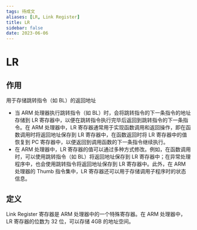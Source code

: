 ```yaml
---
tags: 待成文
aliases: [LR, Link Register]
title: LR
sidebar: false
date: 2023-06-06
---
```

# LR

## 作用

用于存储跳转指令（如 BL）的返回地址
- 当 ARM 处理器执行跳转指令（如 BL）时，会将跳转指令的下一条指令的地址存储到 LR 寄存器中，以便在跳转指令执行完毕后返回到跳转指令的下一条指令。在 ARM 处理器中，LR 寄存器通常用于实现函数调用和返回操作，即在函数调用时将返回地址保存到 LR 寄存器中，在函数返回时将 LR 寄存器中的值恢复到 PC 寄存器中，以便返回到调用函数的下一条指令继续执行。
- 在 ARM 处理器中，LR 寄存器的值可以通过多种方式修改。例如，在函数调用时，可以使用跳转指令（如 BL）将返回地址保存到 LR 寄存器中；在异常处理程序中，也会使用跳转指令将返回地址保存到 LR 寄存器中。此外，在 ARM 处理器的 Thumb 指令集中，LR 寄存器还可以用于存储调用子程序时的状态信息。

## 定义 

Link Register 寄存器是 ARM 处理器中的一个特殊寄存器。在 ARM 处理器中，LR 寄存器的位数为 32 位，可以存储 4GB 的地址空间。